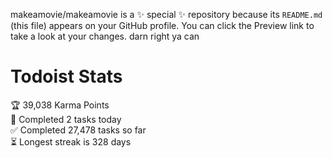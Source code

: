 makeamovie/makeamovie is a ✨ special ✨ repository because its `README.md` (this file) appears on your GitHub profile.
You can click the Preview link to take a look at your changes. darn right ya can

# Todoist Stats

<!-- TODO-IST:START -->
🏆  39,038 Karma Points           
🌸  Completed 2 tasks today           
✅  Completed 27,478 tasks so far           
⏳  Longest streak is 328 days
<!-- TODO-IST:END -->